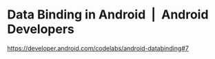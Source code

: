 # Data Binding in Android  |  Android Developers
https://developer.android.com/codelabs/android-databinding#7
